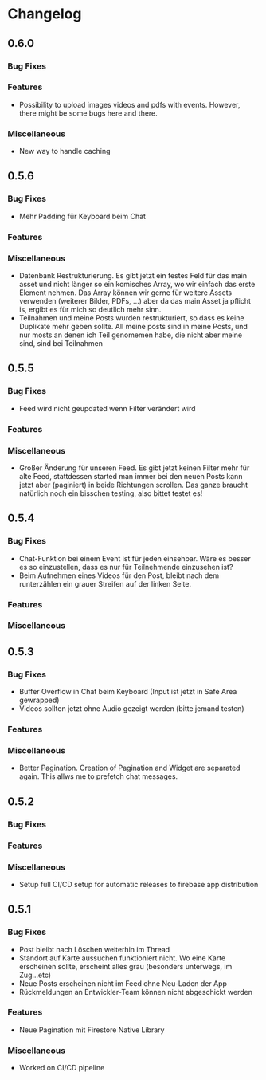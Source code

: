 # Changelog 

## 0.6.0

### Bug Fixes

### Features
- Possibility to upload images videos and pdfs with events. However, there might be some bugs here and there.

### Miscellaneous
- New way to handle caching



## 0.5.6

### Bug Fixes
- Mehr Padding für Keyboard beim Chat

### Features

### Miscellaneous
- Datenbank Restrukturierung. Es gibt jetzt ein festes Feld für das main asset und nicht länger so ein komisches Array, wo wir einfach das erste Element nehmen. Das Array können wir gerne für weitere Assets verwenden (weiterer Bilder, PDFs, ...) aber da das main Asset ja pflicht is, ergibt es für mich so deutlich mehr sinn.
- Teilnahmen und meine Posts wurden restrukturiert, so dass es keine Duplikate mehr geben sollte. All meine posts sind in meine Posts, und nur mosts an denen ich Teil genomemen habe, die nicht aber meine sind, sind bei Teilnahmen



## 0.5.5

### Bug Fixes
- Feed wird nicht geupdated wenn Filter verändert wird

### Features

### Miscellaneous
- Großer Änderung für unseren Feed. Es gibt jetzt keinen Filter mehr für alte Feed, stattdessen started man immer bei den neuen Posts kann jetzt aber (paginiert) in beide Richtungen scrollen. Das ganze braucht natürlich noch ein bisschen testing, also bittet testet es!



## 0.5.4

### Bug Fixes
- Chat-Funktion bei einem Event ist für jeden einsehbar. Wäre es besser es so einzustellen, dass es nur für Teilnehmende einzusehen ist?
- Beim Aufnehmen eines Videos für den Post, bleibt nach dem runterzählen ein grauer Streifen auf der linken Seite.

### Features

### Miscellaneous



## 0.5.3

### Bug Fixes
- Buffer Overflow in Chat beim Keyboard (Input ist jetzt in Safe Area gewrapped)
- Videos sollten jetzt ohne Audio gezeigt werden (bitte jemand testen)

### Features

### Miscellaneous
- Better Pagination. Creation of Pagination and Widget are separated again. This allws me to prefetch chat messages.



## 0.5.2

### Bug Fixes

### Features

### Miscellaneous
- Setup full CI/CD setup for automatic releases to firebase app distribution



## 0.5.1

### Bug Fixes
- Post bleibt nach Löschen weiterhin im Thread
- Standort auf Karte aussuchen funktioniert nicht. Wo eine Karte erscheinen sollte, erscheint alles grau (besonders unterwegs, im Zug...etc)
- Neue Posts erscheinen nicht im Feed ohne Neu-Laden der App
- Rückmeldungen an Entwickler-Team können nicht abgeschickt werden

### Features
- Neue Pagination mit Firestore Native Library

### Miscellaneous
- Worked on CI/CD pipeline
